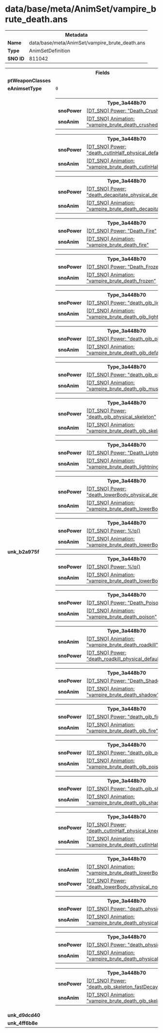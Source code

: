 <h1>data/base/meta/AnimSet/vampire_brute_death.ans</h1><table><tr><th colspan="100%">Metadata</th></tr><tr><td><b>Name</b></td><td>data/base/meta/AnimSet/vampire_brute_death.ans</td></tr><tr><td><b>Type</b></td><td>AnimSetDefinition</td></tr><tr><td><b>SNO ID</b></td><td>811042</td></tr></table>

<table><tr><th colspan="100%">Fields</th></tr><tr><td><b>ptWeaponClasses</b></td><td></td></tr><tr><td><b>eAnimsetType</b></td><td><code>0</code></td></tr><tr><td><b>unk_b2a975f</b></td><td><table><tr><th colspan="100%">Type_3a448b70</th></tr><tr><td><b>snoPower</b></td><td><a href="..\Power\Death_Crushed.pow.md">[DT_SNO] Power: "Death_Crushed"</a></td></tr><tr><td><b>snoAnim</b></td><td><a href="..\Anim\vampire_brute_death_crushed.ani.md">[DT_SNO] Animation: "vampire_brute_death_crushed"</a></td></tr></table>


<table><tr><th colspan="100%">Type_3a448b70</th></tr><tr><td><b>snoPower</b></td><td><a href="..\Power\death_cutInHalf_physical_default.pow.md">[DT_SNO] Power: "death_cutInHalf_physical_default"</a></td></tr><tr><td><b>snoAnim</b></td><td><a href="..\Anim\vampire_brute_death_cutInHalf.ani.md">[DT_SNO] Animation: "vampire_brute_death_cutInHalf"</a></td></tr></table>


<table><tr><th colspan="100%">Type_3a448b70</th></tr><tr><td><b>snoPower</b></td><td><a href="..\Power\death_decapitate_physical_default.pow.md">[DT_SNO] Power: "death_decapitate_physical_default"</a></td></tr><tr><td><b>snoAnim</b></td><td><a href="..\Anim\vampire_brute_death_decapitate.ani.md">[DT_SNO] Animation: "vampire_brute_death_decapitate"</a></td></tr></table>


<table><tr><th colspan="100%">Type_3a448b70</th></tr><tr><td><b>snoPower</b></td><td><a href="..\Power\Death_Fire.pow.md">[DT_SNO] Power: "Death_Fire"</a></td></tr><tr><td><b>snoAnim</b></td><td><a href="..\Anim\vampire_brute_death_fire.ani.md">[DT_SNO] Animation: "vampire_brute_death_fire"</a></td></tr></table>


<table><tr><th colspan="100%">Type_3a448b70</th></tr><tr><td><b>snoPower</b></td><td><a href="..\Power\Death_Frozen.pow.md">[DT_SNO] Power: "Death_Frozen"</a></td></tr><tr><td><b>snoAnim</b></td><td><a href="..\Anim\vampire_brute_death_frozen.ani.md">[DT_SNO] Animation: "vampire_brute_death_frozen"</a></td></tr></table>


<table><tr><th colspan="100%">Type_3a448b70</th></tr><tr><td><b>snoPower</b></td><td><a href="..\Power\death_gib_lightning_default.pow.md">[DT_SNO] Power: "death_gib_lightning_default"</a></td></tr><tr><td><b>snoAnim</b></td><td><a href="..\Anim\vampire_brute_death_gib_lightning.ani.md">[DT_SNO] Animation: "vampire_brute_death_gib_lightning"</a></td></tr></table>


<table><tr><th colspan="100%">Type_3a448b70</th></tr><tr><td><b>snoPower</b></td><td><a href="..\Power\death_gib_physical_default.pow.md">[DT_SNO] Power: "death_gib_physical_default"</a></td></tr><tr><td><b>snoAnim</b></td><td><a href="..\Anim\vampire_brute_death_gib_default.ani.md">[DT_SNO] Animation: "vampire_brute_death_gib_default"</a></td></tr></table>


<table><tr><th colspan="100%">Type_3a448b70</th></tr><tr><td><b>snoPower</b></td><td><a href="..\Power\death_gib_physical_muscle.pow.md">[DT_SNO] Power: "death_gib_physical_muscle"</a></td></tr><tr><td><b>snoAnim</b></td><td><a href="..\Anim\vampire_brute_death_gib_muscle.ani.md">[DT_SNO] Animation: "vampire_brute_death_gib_muscle"</a></td></tr></table>


<table><tr><th colspan="100%">Type_3a448b70</th></tr><tr><td><b>snoPower</b></td><td><a href="..\Power\death_gib_physical_skeleton.pow.md">[DT_SNO] Power: "death_gib_physical_skeleton"</a></td></tr><tr><td><b>snoAnim</b></td><td><a href="..\Anim\vampire_brute_death_gib_skeleton.ani.md">[DT_SNO] Animation: "vampire_brute_death_gib_skeleton"</a></td></tr></table>


<table><tr><th colspan="100%">Type_3a448b70</th></tr><tr><td><b>snoPower</b></td><td><a href="..\Power\Death_Lightning.pow.md">[DT_SNO] Power: "Death_Lightning"</a></td></tr><tr><td><b>snoAnim</b></td><td><a href="..\Anim\vampire_brute_death_lightning.ani.md">[DT_SNO] Animation: "vampire_brute_death_lightning"</a></td></tr></table>


<table><tr><th colspan="100%">Type_3a448b70</th></tr><tr><td><b>snoPower</b></td><td><a href="..\Power\death_lowerBody_physical_default.pow.md">[DT_SNO] Power: "death_lowerBody_physical_default"</a></td></tr><tr><td><b>snoAnim</b></td><td><a href="..\Anim\vampire_brute_death_lowerBody_default.ani.md">[DT_SNO] Animation: "vampire_brute_death_lowerBody_default"</a></td></tr></table>


<table><tr><th colspan="100%">Type_3a448b70</th></tr><tr><td><b>snoPower</b></td><td><a href="#UKNOWN">[DT_SNO] Power: %!q(<nil>)</a></td></tr><tr><td><b>snoAnim</b></td><td><a href="..\Anim\vampire_brute_death_lowerBody_muscle.ani.md">[DT_SNO] Animation: "vampire_brute_death_lowerBody_muscle"</a></td></tr></table>


<table><tr><th colspan="100%">Type_3a448b70</th></tr><tr><td><b>snoPower</b></td><td><a href="#UKNOWN">[DT_SNO] Power: %!q(<nil>)</a></td></tr><tr><td><b>snoAnim</b></td><td><a href="..\Anim\vampire_brute_death_lowerBody_skeleton.ani.md">[DT_SNO] Animation: "vampire_brute_death_lowerBody_skeleton"</a></td></tr></table>


<table><tr><th colspan="100%">Type_3a448b70</th></tr><tr><td><b>snoPower</b></td><td><a href="..\Power\Death_Poison.pow.md">[DT_SNO] Power: "Death_Poison"</a></td></tr><tr><td><b>snoAnim</b></td><td><a href="..\Anim\vampire_brute_death_poison.ani.md">[DT_SNO] Animation: "vampire_brute_death_poison"</a></td></tr></table>


<table><tr><th colspan="100%">Type_3a448b70</th></tr><tr><td><b>snoAnim</b></td><td><a href="..\Anim\vampire_brute_death_roadkill.ani.md">[DT_SNO] Animation: "vampire_brute_death_roadkill"</a></td></tr><tr><td><b>snoPower</b></td><td><a href="..\Power\death_roadkill_physical_default.pow.md">[DT_SNO] Power: "death_roadkill_physical_default"</a></td></tr></table>


<table><tr><th colspan="100%">Type_3a448b70</th></tr><tr><td><b>snoPower</b></td><td><a href="..\Power\Death_Shadow.pow.md">[DT_SNO] Power: "Death_Shadow"</a></td></tr><tr><td><b>snoAnim</b></td><td><a href="..\Anim\vampire_brute_death_shadow.ani.md">[DT_SNO] Animation: "vampire_brute_death_shadow"</a></td></tr></table>


<table><tr><th colspan="100%">Type_3a448b70</th></tr><tr><td><b>snoPower</b></td><td><a href="..\Power\death_gib_fire.pow.md">[DT_SNO] Power: "death_gib_fire"</a></td></tr><tr><td><b>snoAnim</b></td><td><a href="..\Anim\vampire_brute_death_gib_fire.ani.md">[DT_SNO] Animation: "vampire_brute_death_gib_fire"</a></td></tr></table>


<table><tr><th colspan="100%">Type_3a448b70</th></tr><tr><td><b>snoPower</b></td><td><a href="..\Power\death_gib_poison.pow.md">[DT_SNO] Power: "death_gib_poison"</a></td></tr><tr><td><b>snoAnim</b></td><td><a href="..\Anim\vampire_brute_death_gib_poison.ani.md">[DT_SNO] Animation: "vampire_brute_death_gib_poison"</a></td></tr></table>


<table><tr><th colspan="100%">Type_3a448b70</th></tr><tr><td><b>snoPower</b></td><td><a href="..\Power\death_gib_shadow.pow.md">[DT_SNO] Power: "death_gib_shadow"</a></td></tr><tr><td><b>snoAnim</b></td><td><a href="..\Anim\vampire_brute_death_gib_shadow.ani.md">[DT_SNO] Animation: "vampire_brute_death_gib_shadow"</a></td></tr></table>


<table><tr><th colspan="100%">Type_3a448b70</th></tr><tr><td><b>snoPower</b></td><td><a href="..\Power\death_cutInHalf_physical_knees.pow.md">[DT_SNO] Power: "death_cutInHalf_physical_knees"</a></td></tr><tr><td><b>snoAnim</b></td><td><a href="..\Anim\vampire_brute_death_cutInHalf_knees.ani.md">[DT_SNO] Animation: "vampire_brute_death_cutInHalf_knees"</a></td></tr></table>


<table><tr><th colspan="100%">Type_3a448b70</th></tr><tr><td><b>snoAnim</b></td><td><a href="..\Anim\vampire_brute_death_lowerBody_noGib.ani.md">[DT_SNO] Animation: "vampire_brute_death_lowerBody_noGib"</a></td></tr><tr><td><b>snoPower</b></td><td><a href="..\Power\death_lowerBody_physical_noGib.pow.md">[DT_SNO] Power: "death_lowerBody_physical_noGib"</a></td></tr></table>


<table><tr><th colspan="100%">Type_3a448b70</th></tr><tr><td><b>snoPower</b></td><td><a href="..\Power\death_physical_default.pow.md">[DT_SNO] Power: "death_physical_default"</a></td></tr><tr><td><b>snoAnim</b></td><td><a href="..\Anim\vampire_brute_death_physical_default.ani.md">[DT_SNO] Animation: "vampire_brute_death_physical_default"</a></td></tr></table>


<table><tr><th colspan="100%">Type_3a448b70</th></tr><tr><td><b>snoPower</b></td><td><a href="..\Power\death_physical_muscle.pow.md">[DT_SNO] Power: "death_physical_muscle"</a></td></tr><tr><td><b>snoAnim</b></td><td><a href="..\Anim\vampire_brute_death_physical_muscle.ani.md">[DT_SNO] Animation: "vampire_brute_death_physical_muscle"</a></td></tr></table>


<table><tr><th colspan="100%">Type_3a448b70</th></tr><tr><td><b>snoPower</b></td><td><a href="..\Power\death_gib_skeleton_fastDecay.pow.md">[DT_SNO] Power: "death_gib_skeleton_fastDecay"</a></td></tr><tr><td><b>snoAnim</b></td><td><a href="..\Anim\vampire_brute_death_gib_skeleton_fastDecay.ani.md">[DT_SNO] Animation: "vampire_brute_death_gib_skeleton_fastDecay"</a></td></tr></table>


</td></tr><tr><td><b>unk_d9dcd40</b></td><td></td></tr><tr><td><b>unk_4ff6b8e</b></td><td></td></tr></table>

